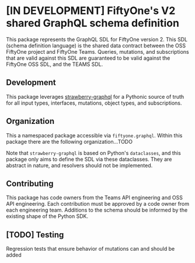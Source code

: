 # [IN DEVELOPMENT] FiftyOne's V2 shared GraphQL schema definition

This package represents the GraphQL SDL for FiftyOne version 2. This SDL
(schema definition language) is the shared data contract between the OSS
FiftyOne project and FiftyOne Teams. Queries, mutations, and subscriptions that
are valid against this SDL are guaranteed to be valid against the FiftyOne OSS
SDL, and the TEAMS SDL.

## Development

This package leverages [strawberry-graphql](https://strawberry.rocks/) for a
Pythonic source of truth for all input types, interfaces, mutations, object
types, and subscriptions.

## Organization

This a namespaced package accessible via `fiftyone.graphql`. Within this
package there are the following organization...TODO

Note that `strawberry-graphql` is based on Python's `dataclasses`, and this
package only aims to define the SDL via these dataclasses. They are abstract in
nature, and resolvers should not be implemented.

## Contributing

This package has code owners from the Teams API engineering and OSS API
engineering. Each contribution must be approved by a code owner from each
engineering team. Additions to the schema should be informed by the existing
shape of the Python SDK.

## [TODO] Testing

Regression tests that ensure behavior of mutations can and should be added
